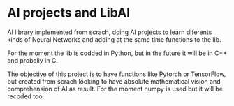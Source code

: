 # AI projects and LibAI

AI library implemented from scrach, doing AI projects to learn diferents kinds of Neural Networks and 
adding at the same time functions to the lib.

For the moment the lib is codded in Python, but in the future it will be in C++ and probally in C.

The objective of this project is to have functions like Pytorch or TensorFlow, but created from scrach looking
to have absolute mathematical vision and comprehension of AI as result. For the moment numpy is used but 
it will be recoded too.
